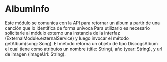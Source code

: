 # AlbumInfo

Este módulo se comunica con la API para retornar un álbum a partir de una canción que lo identifica de forma unívoca
Para utilizarlo es necesario solicitarle al módulo externo una instancia de la interfaz (ExternalModule.externalService) y luego invocar el método getAlbum(song: Song). El método retorna un objeto de tipo DiscogsAlbum el cual tiene como atributos un nombre (title: String), año (year: String), y url de imagen (imageUrl: String).

